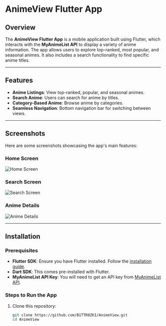 # AnimeView Flutter App

## Overview
The **AnimeView Flutter App** is a mobile application built using Flutter, which interacts with the **MyAnimeList API** to display a variety of anime information. The app allows users to explore top-ranked, most popular, and seasonal animes. It also includes a search functionality to find specific anime titles.

---

## Features
- **Anime Listings**: View top-ranked, popular, and seasonal animes.
- **Search Anime**: Users can search for anime by titles.
- **Category-Based Anime**: Browse anime by categories.
- **Seamless Navigation**: Bottom navigation bar for switching between views.

---

## Screenshots

Here are some screenshots showcasing the app's main features:

### Home Screen
![Home Screen](images/home_screen.png)

### Search Screen
![Search Screen](images/search_screen.png)

### Anime Details
![Anime Details](images/anime_details.png)




---

## Installation

### Prerequisites
- **Flutter SDK**: Ensure you have Flutter installed. Follow the [installation guide](https://flutter.dev/docs/get-started/install).
- **Dart SDK**: This comes pre-installed with Flutter.
- **MyAnimeList API Key**: You will need to get an API key from [MyAnimeList API](https://myanimelist.net/apiconfig).

### Steps to Run the App

1. Clone this repository:
   ```bash
   git clone https://github.com/B1TTR0ZKI/AnimeView.git
   cd AnimeView
